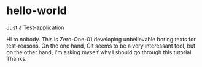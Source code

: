 # hello-world
Just a Test-application


Hi to nobody. This is Zero-One-01 developing unbelievable boring texts for test-reasons. On the one hand, Git seems to be a very interessant tool, but on the other hand, I'm asking myself why I should go through this tutorial. Thanks. 
